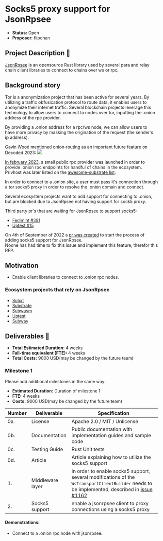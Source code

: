 # Socks5 proxy support for JsonRpsee 

* **Status:** Open 
* **Proposer:** flipchan   

## Project Description :page_facing_up: 

[JsonRpsee](https://github.com/paritytech/jsonrpsee) is an opensource Rust library used by several para and relay chain client libraries to connect to chains over ws or rpc. 

## Background story

Tor is a anonymization project that has been active for several years. By utilizing a traffic obfusication protocol to route data, it enables users to anonymize their internet traffic. Several blockchain projects leverage this technology to allow users to connect to nodes over tor, inputting the .onion address of the rpc provider.  

By providing a .onion address for a rpc/ws node, we can allow users to have more privacy by masking the origination of the request (the sender's ip address).   


Gavin Wood mentioned onion-routing as an important future feature on Decoded 2023:
![](https://lh4.googleusercontent.com/jVXYOtm4ORONGqAdtpj3tS4RUgpNJP3lAST_7byZOaT2FKzzGdvdVQOqf-2v1bhvWdniWuJDN2qBxkjYvMByqKXc9v6odzULbWla-sflQlEITA1hC34vCiumr3FKtpuaLo0xwfJNH_j9G-1O1RWki8k)

[In february 2023](https://forum.polkadot.network/t/privhost-public-polkadot-kusama-and-edgeware-nodes-with-tor-v3-onion-support/2093), a small public rpc provider was launched in order to provide .onion rpc endpoints for handful of chains in the ecosystem.     
Privhost was later listed on the [awesome-substrate list](https://github.com/substrate-developer-hub/awesome-substrate#products-and-services).


In order to connect to a .onion site, a user must pass it's connection through a tor socks5 proxy in order to resolve the .onion domain and connect.  


Several ecosystem projects want to add support for connecting to .onion, but are blocked due to JsonRpsee not having support for sock5 proxy.    


Third party pr's that are waiting for JsonRpsee to support socks5:
- [Fedimint #391](https://github.com/fedimint/fedimint/issues/391#issuecomment-1643878929)  
- [Uptest #15](https://github.com/uptest-sc/uptest/issues/15)   

On 4th of September of 2022 a [pr was created](https://github.com/paritytech/jsonrpsee/issues/870) to start the process of adding socks5 support for JsonRpsee.  
Noone has had time to fix this issue and implement this feature, therefor this RFP. 


## Motivation
-  Enable client libraries to connect to .onion rpc nodes.   


### Ecosystem projects that rely on JsonRpsee
-  [Subxt](https://github.com/paritytech/subxt)   
-  [Substrate](https://github.com/paritytech/substrate)  
-  [Subwasm](https://github.com/chevdor/subwasm)  
-  [Uptest](https://github.com/uptest-sc/uptest)   
-  [Subway](https://github.com/AcalaNetwork/subway)  

## Deliverables :nut_and_bolt:

* **Total Estimated Duration:** 4 weeks  
* **Full-time equivalent (FTE):**  4 weeks   
* **Total Costs:** 9000 USD(may be changed by the future team) 


### Milestone 1

Please add additional milestones in the same way: 
* **Estimated Duration:** Duration of milestone 1 
* **FTE:**  4 weeks
* **Costs:** 9000 USD(may be changed by the future team)


| Number | Deliverable | Specification | 
| ------------- | ------------- | ------------- |
| 0a.  | License |	Apache 2.0 / MIT / Unlicense| 
| 0b.  | Documentation | Public documentation with implementation guides and sample code | 
| 0c.  | Testing Guide |Rust Unit tests| 
| 0d.  | Article |Article explaining how to utilize the socks5 support|   
| 1. | Middleware layer | In order to enable socks5 support, several modifications of the `WsTransportClientBuilder` needs to be implemented, described in [issue #1162](https://github.com/paritytech/jsonrpsee/issues/1162) |  
| 2.  | Socks5 support |enable a jsonrpsee client to proxy connections using a socks5 proxy |   


#### Demonstrations:  
-  Connect to a .onion rpc node with jsonrpsee.  
